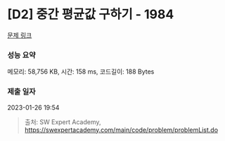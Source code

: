 # [D2] 중간 평균값 구하기 - 1984 

[문제 링크](https://swexpertacademy.com/main/code/problem/problemDetail.do?contestProbId=AV5Pw_-KAdcDFAUq) 

### 성능 요약

메모리: 58,756 KB, 시간: 158 ms, 코드길이: 188 Bytes

### 제출 일자

2023-01-26 19:54



> 출처: SW Expert Academy, https://swexpertacademy.com/main/code/problem/problemList.do